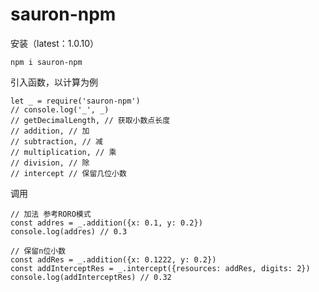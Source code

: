 <!--
 * @Descripttion: 
 * @version: 1.0.7
 * @Author: sauron.pan
 * @Date: 2022-06-16 19:00:35
 * @LastEditors: sauron.pan
 * @LastEditTime: 2022-06-22 16:32:57
-->
# sauron-npm

安装（latest：1.0.10）
```
npm i sauron-npm
```

引入函数，以计算为例
```
let _ = require('sauron-npm')
// console.log('_', _)    
// getDecimalLength, // 获取小数点长度
// addition, // 加
// subtraction, // 减
// multiplication, // 乘
// division, // 除
// intercept // 保留几位小数

```

调用
```
// 加法 参考RORO模式
const addres = _.addition({x: 0.1, y: 0.2})
console.log(addres) // 0.3

// 保留n位小数
const addRes = _.addition({x: 0.1222, y: 0.2})
const addInterceptRes = _.intercept({resources: addRes, digits: 2})
console.log(addInterceptRes) // 0.32
```
